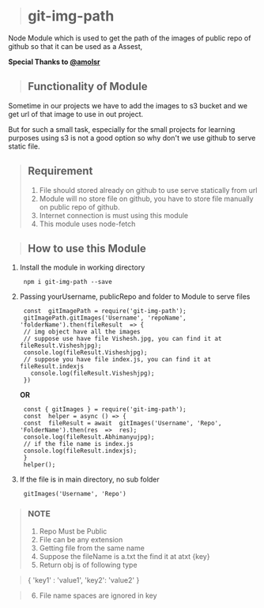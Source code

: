 > # git-img-path
Node Module which is used to get the path of the images of public repo of github so that it can be used as a Assest, 

**Special Thanks to [@amolsr](https://github.com/amolsr)**

>## Functionality of Module
Sometime in our projects we have to add the images to s3 bucket and we get url of that image to use in out project.

But for such a small task, especially for the small projects for learning purposes using s3 is not a good option so why don't we use github to serve static file.

> ## Requirement
> 1. File should stored already on github to use serve statically from url
> 2. Module will no store file on github, you have to store file manually on public repo of github.
> 3. Internet connection is must using this module
> 4. This module uses node-fetch

>## How to use this Module

1. Install the module in working directory

	    npm i git-img-path --save
2. Passing yourUsername, publicRepo and folder to Module to serve files

	    const  gitImagePath = require('git-img-path');
	    gitImagePath.gitImages('Username', 'repoName', 'folderName').then(fileResult  => {
	    // img object have all the images
	    // suppose use have file Vishesh.jpg, you can find it at fileResult.Visheshjpg);
	    console.log(fileResult.Visheshjpg);
	    // suppose you have file index.js, you can find it at fileResult.indexjs
	      console.log(fileResult.Visheshjpg);
	    })
	
	**OR**
				

	    const { gitImages } = require('git-img-path');
    	const  helper = async () => {
    	const  fileResult = await  gitImages('Username', 'Repo', 'FolderName').then(res  =>  res);
    	console.log(fileResult.Abhimanyujpg);
    	// if the file name is index.js
    	console.log(fileResult.indexjs);
    	}
		helper();
3. If the file is in main directory, no sub folder

	    gitImages('Username', 'Repo')

> ### NOTE
 >1. Repo Must be Public
> 2. File can be any extension
 >3. Getting file from the same name
 >4. Suppose the fileName is a.txt the find it at atxt {key}
 >5. Return obj is of following type
 
 
  >  {
	      'key1' : 'value1',
	       'key2': 'value2'
     }


>6. File name spaces are ignored in key
 
 
